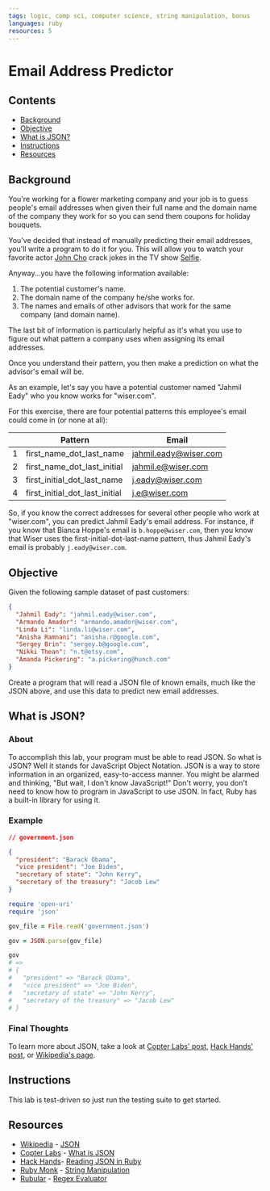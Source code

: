 ```yaml
---
tags: logic, comp sci, computer science, string manipulation, bonus
languages: ruby
resources: 5
---
```


# Email Address Predictor

## Contents

* [Background](#background)
* [Objective](#objective)
* [What is JSON?](#what-is-json)
* [Instructions](#instructions)
* [Resources](#resources)

## Background 

You're working for a flower marketing company and your job is to guess people's email addresses when given their full name and the domain name of the company they work for so you can send them coupons for holiday bouquets.

You've decided that instead of manually predicting their email addresses, you'll write a program to do it for you. This will allow you to watch your favorite actor [John Cho](http://www.imdb.com/name/nm0158626/) crack jokes in the TV show [Selfie](http://www.hulu.com/selfie).

Anyway...you have the following information available:

1. The potential customer's name.
2. The domain name of the company he/she works for.
3. The names and emails of other advisors that work for the same company (and domain name).

The last bit of information is particularly helpful as it's what you use to figure out what pattern a company uses when assigning its email addresses.

Once you understand their pattern, you then make a prediction on what the advisor's email will be.

As an example, let's say you have a potential customer named "Jahmil Eady" who you know works for "wiser.com".

For this exercise, there are four potential patterns this employee's email could come in (or none at all):

|        | Pattern                           | Email                |
|--------|-----------------------------------|----------------------|  
|1       |first_name_dot_last_name           |jahmil.eady@wiser.com |
|2       |first_name_dot_last_initial        |jahmil.e@wiser.com    |
|3       |first_initial_dot_last_name        |j.eady@wiser.com      |
|4       |first_initial_dot_last_initial     |j.e@wiser.com         |

So, if you know the correct addresses for several other people who work at "wiser.com", you can predict Jahmil Eady's email address. For instance, if you know that Bianca Hoppe's email is `b.hoppe@wiser.com`, then you know that Wiser uses the first-initial-dot-last-name pattern, thus Jahmil Eady's email is probably `j.eady@wiser.com`.

## Objective

Given the following sample dataset of past customers:

```json
{
  "Jahmil Eady": "jahmil.eady@wiser.com",
  "Armando Amador": "armando.amador@wiser.com",
  "Linda Li": "linda.li@wiser.com",
  "Anisha Ramnani": "anisha.r@google.com",
  "Sergey Brin": "sergey.b@google.com",
  "Nikki Thean": "n.t@etsy.com",
  "Amanda Pickering": "a.pickering@hunch.com"
}
```

Create a program that will read a JSON file of known emails, much like the JSON above, and use this data to predict new email addresses.

## What is JSON?

### About 

To accomplish this lab, your program must be able to read JSON. So what is JSON? Well it stands for JavaScript Object Notation. JSON is a way to store information in an organized, easy-to-access manner. You might be alarmed and thinking, "But wait, I don't know JavaScript!" Don't worry, you don't need to know how to program in JavaScript to use JSON. In fact, Ruby has a built-in library for using it.

### Example

```json
// government.json

{
  "president": "Barack Obama",
  "vice president": "Joe Biden",
  "secretary of state": "John Kerry",
  "secretary of the treasury": "Jacob Lew"
}
```

```ruby
require 'open-uri'
require 'json'

gov_file = File.read('government.json')

gov = JSON.parse(gov_file)

gov
# => 
# {
#   "president" => "Barack Obama",
#   "vice president" => "Joe Biden",
#   "secretary of state" => "John Kerry",
#   "secretary of the treasury" => "Jacob Lew"
# }
```

### Final Thoughts

To learn more about JSON, take a look at [Copter Labs' post](http://www.copterlabs.com/blog/json-what-it-is-how-it-works-how-to-use-it/), [Hack Hands' post](https://hackhands.com/ruby-read-json-file-hash/), or [Wikipedia's page](http://en.wikipedia.org/wiki/JSON).

## Instructions

This lab is test-driven so just run the testing suite to get started.

## Resources

* [Wikipedia](http://en.wikipedia.org/) - [JSON](http://en.wikipedia.org/wiki/JSON)
* [Copter Labs](http://www.copterlabs.com/) - [What is JSON](http://www.copterlabs.com/blog/json-what-it-is-how-it-works-how-to-use-it/)
* [Hack Hands](https://hackhands.com/)- [Reading JSON in Ruby](https://hackhands.com/ruby-read-json-file-hash/)
* [Ruby Monk](http://rubymonk.com/) - [String Manipulation](http://rubymonk.com/learning/books/1/chapters/5-strings/lessons/8-string-advanced)
* [Rubular](http://rubular.com/) - [Regex Evaluator](http://rubular.com/)
